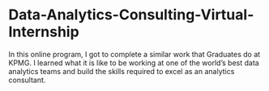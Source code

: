 # Data-Analytics-Consulting-Virtual-Internship
In this online program, I got to complete a similar work that Graduates do at KPMG. I learned what it is like to be working at one of the world’s best data analytics teams and build the skills required to excel as an analytics consultant.
